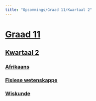 ```yaml
---
title: "Opsommings/Graad 11/Kwartaal 2"
---
```

# [Graad 11](/opsommings/gr11/)
## [Kwartaal 2](/opsommings/gr11/kw2/)
### [Afrikaans](/opsommings/gr11/kw2/afr)
### [Fisiese wetenskappe](/opsommings/gr11/kw2/fw)
### [Wiskunde](/opsommings/gr11/kw2/wisk)